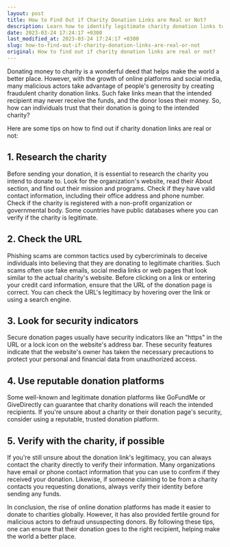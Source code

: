 ```yaml
---
layout: post
title: How to Find Out if Charity Donation Links are Real or Not?
description: Learn how to identify legitimate charity donation links to ensure that your donation goes to the right cause.
date: 2023-03-24 17:24:17 +0300
last_modified_at: 2023-03-24 17:24:17 +0300
slug: how-to-find-out-if-charity-donation-links-are-real-or-not
original: How to find out if charity donation links are real or not?
---
```

Donating money to charity is a wonderful deed that helps make the world a better place. However, with the growth of online platforms and social media, many malicious actors take advantage of people's generosity by creating fraudulent charity donation links. Such fake links mean that the intended recipient may never receive the funds, and the donor loses their money. So, how can individuals trust that their donation is going to the intended charity?

Here are some tips on how to find out if charity donation links are real or not:

## 1. Research the charity

Before sending your donation, it is essential to research the charity you intend to donate to. Look for the organization's website, read their About section, and find out their mission and programs. Check if they have valid contact information, including their office address and phone number. Check if the charity is registered with a non-profit organization or governmental body. Some countries have public databases where you can verify if the charity is legitimate.

## 2. Check the URL

Phishing scams are common tactics used by cybercriminals to deceive individuals into believing that they are donating to legitimate charities. Such scams often use fake emails, social media links or web pages that look similar to the actual charity's website. Before clicking on a link or entering your credit card information, ensure that the URL of the donation page is correct. You can check the URL's legitimacy by hovering over the link or using a search engine.

## 3. Look for security indicators

Secure donation pages usually have security indicators like an "https" in the URL or a lock icon on the website's address bar. These security features indicate that the website's owner has taken the necessary precautions to protect your personal and financial data from unauthorized access.

## 4. Use reputable donation platforms

Some well-known and legitimate donation platforms like GoFundMe or GiveDirectly can guarantee that charity donations will reach the intended recipients. If you're unsure about a charity or their donation page's security, consider using a reputable, trusted donation platform.

## 5. Verify with the charity, if possible

If you're still unsure about the donation link's legitimacy, you can always contact the charity directly to verify their information. Many organizations have email or phone contact information that you can use to confirm if they received your donation. Likewise, if someone claiming to be from a charity contacts you requesting donations, always verify their identity before sending any funds.

In conclusion, the rise of online donation platforms has made it easier to donate to charities globally. However, it has also provided fertile ground for malicious actors to defraud unsuspecting donors. By following these tips, one can ensure that their donation goes to the right recipient, helping make the world a better place.